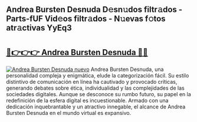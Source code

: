 ## Andrea Bursten Desnuda D𝚎sn𝚞dos filtr𝚊dos - Parts-fUF Vid𝚎os filtr𝚊dos - N𝚞evas f𝚘tos atr𝚊ctivas YyEq3

# <h2><a href="http://mbbudg.tromn.icu/?c=Andrea+Bursten+Desnuda">🔗👉👉👉 Andrea Bursten Desnuda 🔗🔗</a></h2>

[![Andrea Bursten Desnuda nuevo](https://i.imgur.com/pEAQMta.gif)](http://mbbudg.tromn.icu/?c=Andrea+Bursten+Desnuda)
Andrea Bursten Desnuda, una personalidad compleja y enigmática, elude la categorización fácil. Su estilo distintivo de comunicación en línea ha cautivado y provocado críticas, generando debates sobre ética, individualidad y las complejidades de las sociedades digitales. Aunque se desconoce su rumbo futuro, su papel en la redefinición de la esfera digital es incuestionable. Armado con una dedicación inquebrantable y un atractivo innegable, el alcance de Andrea Bursten Desnuda en el mundo virtual es expansivo.
